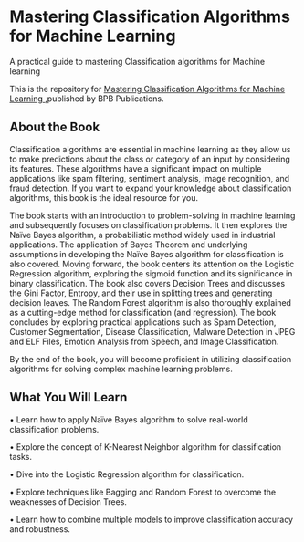 # Mastering Classification Algorithms for Machine Learning

A practical guide to mastering Classification algorithms for Machine learning

This is the repository for [Mastering Classification Algorithms for Machine Learning
](https://bpbonline.com/products/mastering-classification-algorithms-for-machine-learning?variant=42737852547272),published by BPB Publications. 

## About the Book
Classification algorithms are essential in machine learning as they allow us to make predictions about the class or category of an input by considering its features. These algorithms have a significant impact on multiple applications like spam filtering, sentiment analysis, image recognition, and fraud detection. If you want to expand your knowledge about classification algorithms, this book is the ideal resource for you.

The book starts with an introduction to problem-solving in machine learning and subsequently focuses on classification problems. It then explores the Naïve Bayes algorithm, a probabilistic method widely used in industrial applications. The application of Bayes Theorem and underlying assumptions in developing the Naïve Bayes algorithm for classification is also covered. Moving forward, the book centers its attention on the Logistic Regression algorithm, exploring the sigmoid function and its significance in binary classification. The book also covers Decision Trees and discusses the Gini Factor, Entropy, and their use in splitting trees and generating decision leaves. The Random Forest algorithm is also thoroughly explained as a cutting-edge method for classification (and regression). The book concludes by exploring practical applications such as Spam Detection, Customer Segmentation, Disease Classification, Malware Detection in JPEG and ELF Files, Emotion Analysis from Speech, and Image Classification.

By the end of the book, you will become proficient in utilizing classification algorithms for solving complex machine learning problems.

## What You Will Learn
•  Learn how to apply Naïve Bayes algorithm to solve real-world classification problems.

•  Explore the concept of K-Nearest Neighbor algorithm for classification tasks.

•  Dive into the Logistic Regression algorithm for classification.

•  Explore techniques like Bagging and Random Forest to overcome the weaknesses of Decision Trees.

•  Learn how to combine multiple models to improve classification accuracy and robustness.
